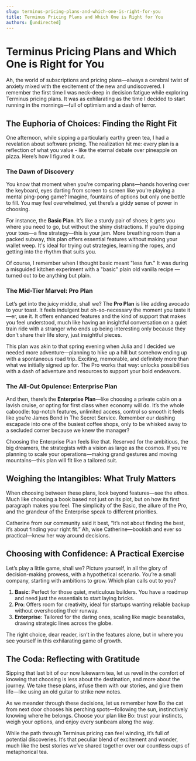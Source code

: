 ```yaml
---
slug: terminus-pricing-plans-and-which-one-is-right-for-you
title: Terminus Pricing Plans and Which One is Right for You
authors: [undirected]
---
```



# Terminus Pricing Plans and Which One is Right for You

Ah, the world of subscriptions and pricing plans—always a cerebral twist of anxiety mixed with the excitement of the new and undiscovered. I remember the first time I was neck-deep in decision fatigue while exploring Terminus pricing plans. It was as exhilarating as the time I decided to start running in the mornings—full of optimism and a dash of terror.

## The Euphoria of Choices: Finding the Right Fit

One afternoon, while sipping a particularly earthy green tea, I had a revelation about software pricing. The realization hit me: every plan is a reflection of what you value - like the eternal debate over pineapple on pizza. Here’s how I figured it out.

### The Dawn of Discovery

You know that moment when you're comparing plans—hands hovering over the keyboard, eyes darting from screen to screen like you’re playing a mental ping-pong game? Imagine, fountains of options but only one bottle to fill. You may feel overwhelmed, yet there’s a giddy sense of power in choosing.

For instance, the **Basic Plan**. It’s like a sturdy pair of shoes; it gets you where you need to go, but without the shiny distractions. If you’re dipping your toes—a fine strategy—this is your jam. More breathing room than a packed subway, this plan offers essential features without making your wallet weep. It's ideal for trying out strategies, learning the ropes, and getting into the rhythm that suits you.

Of course, I remember when I thought basic meant "less fun." It was during a misguided kitchen experiment with a "basic" plain old vanilla recipe — turned out to be anything but plain.

### The Mid-Tier Marvel: Pro Plan

Let’s get into the juicy middle, shall we? The **Pro Plan** is like adding avocado to your toast. It feels indulgent but oh-so-necessary the moment you taste it—er, use it. It offers enhanced features and the kind of support that makes you feel understood, much like having an insightful conversation on a quiet train ride with a stranger who ends up being interesting only because they don't share their life story, just insightful pieces. 

This plan was akin to that spring evening when Julia and I decided we needed more adventure—planning to hike up a hill but somehow ending up with a spontaneous road trip. Exciting, memorable, and definitely more than what we initially signed up for. The Pro works that way: unlocks possibilities with a dash of adventure and resources to support your bold endeavors.

### The All-Out Opulence: Enterprise Plan

And then, there’s the **Enterprise Plan**—like choosing a private cabin on a lavish cruise, or opting for first class when economy will do. It’s the whole caboodle: top-notch features, unlimited access, control so smooth it feels like you're James Bond in The Secret Service. Remember our dashing escapade into one of the busiest coffee shops, only to be whisked away to a secluded corner because we knew the manager?

Choosing the Enterprise Plan feels like that. Reserved for the ambitious, the big dreamers, the strategists with a vision as large as the cosmos. If you're planning to scale your operations—making grand gestures and moving mountains—this plan will fit like a tailored suit.

## Weighing the Intangibles: What Truly Matters 

When choosing between these plans, look beyond features—see the ethos. Much like choosing a book based not just on its plot, but on how its first paragraph makes you feel. The simplicity of the Basic, the allure of the Pro, and the grandeur of the Enterprise speak to different priorities.

Catherine from our community said it best, “It’s not about finding the best, it’s about finding your right fit.” Ah, wise Catherine—bookish and ever so practical—knew her way around decisions.

## Choosing with Confidence: A Practical Exercise

Let’s play a little game, shall we? Picture yourself, in all the glory of decision-making prowess, with a hypothetical scenario. You’re a small company, starting with ambitions to grow. Which plan calls out to you?

1. **Basic**: Perfect for those quiet, meticulous builders. You have a roadmap and need just the essentials to start laying bricks.
2. **Pro**: Offers room for creativity, ideal for startups wanting reliable backup without overshooting their runway.
3. **Enterprise**: Tailored for the daring ones, scaling like magic beanstalks, drawing strategic lines across the globe.

The right choice, dear reader, isn’t in the features alone, but in where you see yourself in this exhilarating game of growth.

## The Coda: Reflecting with Gratitude

Sipping that last bit of our now lukewarm tea, let us revel in the comfort of knowing that choosing is less about the destination, and more about the journey. We take these plans, infuse them with our stories, and give them life—like using an old guitar to strike new notes.

As we meander through these decisions, let us remember how Bo the cat from next door chooses his perching spots—following the sun, instinctively knowing where he belongs. Choose your plan like Bo: trust your instincts, weigh your options, and enjoy every sunbeam along the way.

While the path through Terminus pricing can feel winding, it’s full of potential discoveries. It’s that peculiar blend of excitement and wonder, much like the best stories we’ve shared together over our countless cups of metaphorical tea.